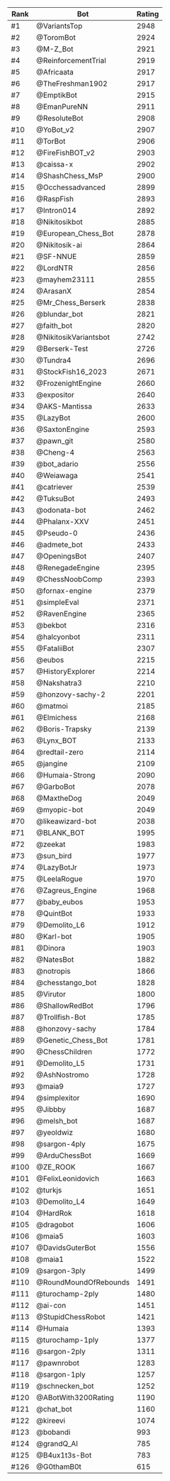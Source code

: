 Rank|Bot|Rating
---|---|---
#1|@VariantsTop|2948
#2|@ToromBot|2924
#3|@M-Z_Bot|2921
#4|@ReinforcementTrial|2919
#5|@Africaata|2917
#6|@TheFreshman1902|2917
#7|@EmptikBot|2915
#8|@EmanPureNN|2911
#9|@ResoluteBot|2908
#10|@YoBot_v2|2907
#11|@TorBot|2906
#12|@FireFishBOT_v2|2903
#13|@caissa-x|2902
#14|@ShashChess_MsP|2900
#15|@Occhessadvanced|2899
#16|@RaspFish|2893
#17|@Intron014|2892
#18|@Nikitosikbot|2885
#19|@European_Chess_Bot|2878
#20|@Nikitosik-ai|2864
#21|@SF-NNUE|2859
#22|@LordNTR|2856
#23|@mayhem23111|2855
#24|@ArasanX|2854
#25|@Mr_Chess_Berserk|2838
#26|@blundar_bot|2821
#27|@faith_bot|2820
#28|@NikitosikVariantsbot|2742
#29|@Berserk-Test|2726
#30|@Tundra4|2696
#31|@StockFish16_2023|2671
#32|@FrozenightEngine|2660
#33|@expositor|2640
#34|@AKS-Mantissa|2633
#35|@LazyBot|2600
#36|@SaxtonEngine|2593
#37|@pawn_git|2580
#38|@Cheng-4|2563
#39|@bot_adario|2556
#40|@Weiawaga|2541
#41|@catriever|2539
#42|@TuksuBot|2493
#43|@odonata-bot|2462
#44|@Phalanx-XXV|2451
#45|@Pseudo-0|2436
#46|@admete_bot|2433
#47|@OpeningsBot|2407
#48|@RenegadeEngine|2395
#49|@ChessNoobComp|2393
#50|@fornax-engine|2379
#51|@simpleEval|2371
#52|@RavenEngine|2365
#53|@bekbot|2316
#54|@halcyonbot|2311
#55|@FataliiBot|2307
#56|@eubos|2215
#57|@HistoryExplorer|2214
#58|@Nakshatra3|2210
#59|@honzovy-sachy-2|2201
#60|@matmoi|2185
#61|@Elmichess|2168
#62|@Boris-Trapsky|2139
#63|@Lynx_BOT|2133
#64|@redtail-zero|2114
#65|@jangine|2109
#66|@Humaia-Strong|2090
#67|@GarboBot|2078
#68|@MaxtheDog|2049
#69|@myopic-bot|2049
#70|@likeawizard-bot|2038
#71|@BLANK_BOT|1995
#72|@zeekat|1983
#73|@sun_bird|1977
#74|@LazyBotJr|1973
#75|@LeelaRogue|1970
#76|@Zagreus_Engine|1968
#77|@baby_eubos|1953
#78|@QuintBot|1933
#79|@Demolito_L6|1912
#80|@Karl-bot|1905
#81|@Dinora|1903
#82|@NatesBot|1882
#83|@notropis|1866
#84|@chesstango_bot|1828
#85|@Virutor|1800
#86|@ShallowRedBot|1796
#87|@Trollfish-Bot|1785
#88|@honzovy-sachy|1784
#89|@Genetic_Chess_Bot|1781
#90|@ChessChildren|1772
#91|@Demolito_L5|1731
#92|@AshNostromo|1728
#93|@maia9|1727
#94|@simplexitor|1690
#95|@Jibbby|1687
#96|@melsh_bot|1687
#97|@yeoldwiz|1680
#98|@sargon-4ply|1675
#99|@ArduChessBot|1669
#100|@ZE_ROOK|1667
#101|@FelixLeonidovich|1663
#102|@turkjs|1651
#103|@Demolito_L4|1649
#104|@HardRok|1618
#105|@dragobot|1606
#106|@maia5|1603
#107|@DavidsGuterBot|1556
#108|@maia1|1522
#109|@sargon-3ply|1499
#110|@RoundMoundOfRebounds|1491
#111|@turochamp-2ply|1480
#112|@ai-con|1451
#113|@StupidChessRobot|1421
#114|@Humaia|1393
#115|@turochamp-1ply|1377
#116|@sargon-2ply|1311
#117|@pawnrobot|1283
#118|@sargon-1ply|1257
#119|@schnecken_bot|1252
#120|@ABotWith3200Rating|1190
#121|@chat_bot|1160
#122|@kireevi|1074
#123|@bobandi|993
#124|@grandQ_AI|785
#125|@B4ux1t3s-Bot|783
#126|@G0thamB0t|615
